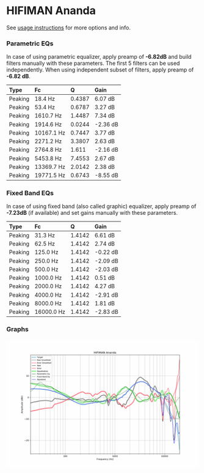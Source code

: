 # HIFIMAN Ananda
See [usage instructions](https://github.com/jaakkopasanen/AutoEq#usage) for more options and info.

### Parametric EQs
In case of using parametric equalizer, apply preamp of **-6.82dB** and build filters manually
with these parameters. The first 5 filters can be used independently.
When using independent subset of filters, apply preamp of **-6.82 dB**.

| Type    | Fc         |      Q | Gain     |
|:--------|:-----------|:-------|:---------|
| Peaking | 18.4 Hz    | 0.4387 | 6.07 dB  |
| Peaking | 53.4 Hz    | 0.6787 | 3.27 dB  |
| Peaking | 1610.7 Hz  | 1.4487 | 7.34 dB  |
| Peaking | 1914.6 Hz  | 0.0244 | -2.36 dB |
| Peaking | 10167.1 Hz | 0.7447 | 3.77 dB  |
| Peaking | 2271.2 Hz  | 3.3807 | 2.63 dB  |
| Peaking | 2764.8 Hz  | 1.611  | -2.16 dB |
| Peaking | 5453.8 Hz  | 7.4553 | 2.67 dB  |
| Peaking | 13369.7 Hz | 2.0142 | 2.38 dB  |
| Peaking | 19771.5 Hz | 0.6743 | -8.55 dB |

### Fixed Band EQs
In case of using fixed band (also called graphic) equalizer, apply preamp of **-7.23dB**
(if available) and set gains manually with these parameters.

| Type    | Fc         |      Q | Gain     |
|:--------|:-----------|:-------|:---------|
| Peaking | 31.3 Hz    | 1.4142 | 6.61 dB  |
| Peaking | 62.5 Hz    | 1.4142 | 2.74 dB  |
| Peaking | 125.0 Hz   | 1.4142 | -0.22 dB |
| Peaking | 250.0 Hz   | 1.4142 | -2.09 dB |
| Peaking | 500.0 Hz   | 1.4142 | -2.03 dB |
| Peaking | 1000.0 Hz  | 1.4142 | 0.51 dB  |
| Peaking | 2000.0 Hz  | 1.4142 | 4.27 dB  |
| Peaking | 4000.0 Hz  | 1.4142 | -2.91 dB |
| Peaking | 8000.0 Hz  | 1.4142 | 1.81 dB  |
| Peaking | 16000.0 Hz | 1.4142 | -2.83 dB |

### Graphs
![](./HIFIMAN%20Ananda.png)